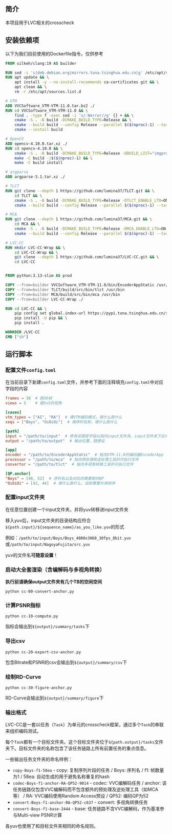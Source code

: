 ## 简介

本项目用于LVC相关的crosscheck

## 安装依赖项

以下为我们目前使用的Dockerfile指令，仅供参考

```Dockerfile
FROM silkeh/clang:19 AS builder

RUN sed -i 's|deb.debian.org|mirrors.tuna.tsinghua.edu.cn|g' /etc/apt/sources.list.d/debian.sources
RUN apt update && \
    apt install -y --no-install-recommends ca-certificates git && \
    apt clean && \
    rm -r /etc/apt/sources.list.d

# VTM
ADD VVCSoftware_VTM-VTM-11.0.tar.bz2 ./
RUN cd VVCSoftware_VTM-VTM-11.0 && \
    find . -type f -exec sed -i 's/-Werror//g' {} + && \
    cmake -S . -B build -DCMAKE_BUILD_TYPE=Release && \
    cmake --build build --config Release --parallel $($(nproc)-1) --target EncoderApp && \
    cmake --install build

# OpenCV
ADD opencv-4.10.0.tar.xz ./
RUN cd opencv-4.10.0 && \
    cmake -S . -B build -DCMAKE_BUILD_TYPE=Release -DBUILD_LIST="imgproc" -DBUILD_SHARED_LIBS=OFF -DCV_TRACE=OFF -DCPU_BASELINE=AVX2 -DCPU_DISPATCH=AVX2 -DOPENCV_ENABLE_ALLOCATOR_STATS=OFF -DWITH_ADE=OFF -DWITH_DSHOW=OFF -DWITH_FFMPEG=OFF -DWITH_IMGCODEC_HDR=OFF -DWITH_IMGCODEC_PFM=OFF -DWITH_IMGCODEC_PXM=OFF -DWITH_IMGCODEC_SUNRASTER=OFF -DWITH_IPP=OFF -DWITH_ITT=OFF -DWITH_JASPER=OFF -DWITH_JPEG=OFF -DWITH_LAPACK=OFF -DWITH_OPENCL=OFF -DWITH_OPENEXR=OFF -DWITH_OPENJPEG=OFF -DWITH_PNG=OFF -DWITH_PROTOBUF=OFF -DWITH_TIFF=OFF -DWITH_WEBP=OFF && \
    make -C build -j$($(nproc)-1) && \
    make -C build install

# argparse
ADD argparse-3.1.tar.xz ./

# TLCT
RUN git clone --depth 1 https://github.com/lumina37/TLCT.git && \
    cd TLCT && \
    cmake -S . -B build -DCMAKE_BUILD_TYPE=Release -DTLCT_ENABLE_LTO=ON -DTLCT_HEADER_ONLY=ON -DTLCT_ARGPARSE_PATH=/argparse-3.1 && \
    cmake --build build --config Release --parallel $($(nproc)-1) --target tlct-bin

# MCA
RUN git clone --depth 1 https://github.com/lumina37/MCA.git && \
    cd MCA && \
    cmake -S . -B build -DCMAKE_BUILD_TYPE=Release -DMCA_ENABLE_LTO=ON -DTLCT_HEADER_ONLY=ON -DMCA_TLCT_PATH=/TLCT -DMCA_ARGPARSE_PATH=/argparse-3.1 && \
    cmake --build build --config Release --parallel $($(nproc)-1) --target mca-bin

# LVC-CC
RUN mkdir LVC-CC-Wrap && \
    cd LVC-CC-Wrap && \
    git clone --depth 1 https://github.com/lumina37/LVC-CC.git && \
    cd LVC-CC


FROM python:3.13-slim AS prod

COPY --from=builder VVCSoftware_VTM-VTM-11.0/bin/EncoderAppStatic /usr/bin
COPY --from=builder TLCT/build/src/bin/tlct /usr/bin
COPY --from=builder MCA/build/src/bin/mca /usr/bin
COPY --from=builder LVC-CC-Wrap ./

RUN cd LVC-CC && \
    pip config set global.index-url https://pypi.tuna.tsinghua.edu.cn/simple && \
    pip install -U pip && \
    pip install .

WORKDIR /LVC-CC
CMD ["sh"]
```

## 运行脚本

### 配置文件`config.toml`

在当前目录下新建`config.toml`文件，并参考下面的注释填充`config.toml`中对应字段的内容

```toml
frames = 30  # 跑30帧
views = 5    # 跑5x5的视角

[cases]
vtm_types = ["AI", "RA"]  # 填VTM编码模式，填什么跑什么
seqs = ["Boys", "OiOiOi"]  # 填序列名称，填什么跑什么

[path]
input = "/path/to/input"  # 修改该路径字段以指向input文件夹。input文件夹下应有下载解压后的yuv文件
output = "/path/to/output"  # 输出位置，随便设

[app]
encoder = "/path/to/EncoderAppStatic"  # 指向VTM-11.0的编码器EncoderApp
processor = "/path/to/mca"  # 指向预处理和逆处理工具的可执行文件
convertor = "/path/to/tlct"  # 指向多视角转换工具的可执行文件

[QP.anchor]
"Boys" = [48, 52]  # 序列名以及对应的需要跑的QP
"OiOiOi" = [42, 44]  # 填什么跑什么，目前需要升序排序
```

### 配置input文件夹

在任意位置创建一个input文件夹，并将yuv转移进input文件夹

移入yuv后，input文件夹的目录结构应符合`${path.input}/${sequence_name}/as_you_like.yuv`的形式

例如：`/path/to/input/Boys/Boys_4080x3068_30fps_8bit.yuv`或`/path/to/input/NagoyaFujita/src.yuv`

yuv的文件名**可随意设置**！

### 启动大全套渲染（含编解码与多视角转换）

**执行前请确保output文件夹有几个TB的空闲空间**

```shell
python cc-00-convert-anchor.py
```

### 计算PSNR指标

```shell
python cc-10-compute.py
```

指标会输出到`${output}/summary/tasks`下

### 导出csv

```shell
python cc-20-export-csv-anchor.py
```

包含Bitrate和PSNR的csv会输出到`${output}/summary/csv`下

### 绘制RD-Curve

```shell
python cc-30-figure-anchor.py
```

RD-Curve会输出到`${output}/summary/figure`下

### 输出格式

LVC-CC是一套以任务（`Task`）为单元的crosscheck框架，通过多个`Task`的串联来组织编码测试。

每个`Task`都有一个目标文件夹。这个目标文件夹位于`${path.output}/tasks`文件夹下。目标文件夹的名称包含了该任务链路上所有前置任务的重点信息。

一些输出任务文件夹的命名样例：

- `copy-Boys-f1-58ea` - copy: 复制序列片段的任务 / Boys: 序列名 / f1: 帧数量为1 / 58ea: 自动生成的用于避免名称重复的hash
- `codec-Boys-f1-anchor-RA-QP52-9014` - codec: VVC编解码任务 / anchor: 该任务链路仅包含VVC编解码而不包含额外的预处理及逆处理工具（如MCA等） / RA: VVC编码使用Random Access预设 / QP52: 编码QP为52
- `convert-Boys-f1-anchor-RA-QP52-c637` - convert: 多视角转换任务
- `convert-Boys-f1-base-2444` - base: 任务链路不含VVC编解码，作为基准参与Multi-view PSNR计算

各yuv也使用了和目标文件夹相同的命名规则。
